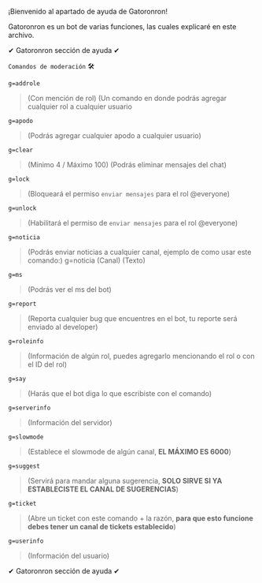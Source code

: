 ¡Bienvenido al apartado de ayuda de Gatoronron!


Gatoronron es un bot de varias funciones, las cuales explicaré en este archivo.







✔ Gatoronron sección de ayuda ✔


```Comandos de moderación``` 🛠


```g=addrole``` 
>(Con mención de rol) (Un comando en donde podrás agregar cualquier rol a cualquier usuario


```g=apodo``` 
>(Podrás agregar cualquier apodo a cualquier usuario) 


```g=clear``` 
>(Mínimo 4 / Máximo 100) (Podrás eliminar mensajes del chat)


```g=lock``` 
>(Bloqueará el permiso ```enviar mensajes``` para el rol @everyone) 


```g=unlock``` 
>(Habilitará el permiso de ```enviar mensajes``` para el rol @everyone)


```g=noticia``` 
>(Podrás enviar noticias a cualquier canal, ejemplo de como usar este comando:) g=noticia (Canal) (Texto)


```g=ms``` 
>(Podrás ver el ms del bot)


```g=report``` 
>(Reporta cualquier bug que encuentres en el bot, tu reporte será enviado al developer)


```g=roleinfo``` 
>(Información de algún rol, puedes agregarlo mencionando el rol o con el ID del rol)


```g=say```
>(Harás que el bot diga lo que escribiste con el comando)


```g=serverinfo```
>(Información del servidor)


```g=slowmode```
>(Establece el slowmode de algún canal, **EL MÁXIMO ES 6000**)


```g=suggest```
>(Servirá para mandar alguna sugerencia, **SOLO SIRVE SI YA ESTABLECISTE EL CANAL DE SUGERENCIAS**)


```g=ticket``` 
>(Abre un ticket con este comando + la razón, **para que esto funcione debes tener un canal de tickets establecido**)


```g=userinfo```
>(Información del usuario)






✔ Gatoronron sección de ayuda ✔

